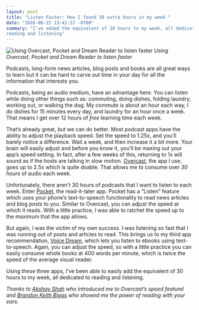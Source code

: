 ```yaml
---
layout: post
title: "Listen Faster: How I found 30 extra hours in my week "
date: "2016-06-22 13:42:37 -0700"
summary: "I’ve added the equivalent of 30 hours to my week, all dedicated to
reading and listening"
---
```


![Using Overcast, Pocket and Dream Reader to listen
faster](/images/listen-faster.jpg)
*Using Overcast, Pocket and Dream Reader to listen faster*

Podcasts, long-form news articles, blog posts and books are all great ways to
learn but it can be hard to carve out time in your day for all the information
that interests you.

Podcasts, being an audio medium, have an advantage here. You can listen while
doing other things such as: commuting, doing dishes, folding laundry, working
out, or walking the dog. My commute is about an hour each way, I do dishes for
15 minutes every day, and laundry for an hour once a week. That means I get
over 12 hours of _free_ learning time each week.

That’s already great, but we can do better. Most podcast apps have the ability
to adjust the playback speed. Set the speed to 1.25x, and you’ll barely notice
a difference. Wait a week, and then increase it a bit more. Your brain will
easily adjust and before you know it, you’ll be maxing out your app’s speed
setting. In fact, after a few weeks of this, returning to 1x will sound as if
the hosts are talking in slow motion. [Overcast], the app I use, goes up to
2.5x which is quite doable. That allows me to consume over _30 hours_ of
audio each week.

Unfortunately, there aren't 30 hours of podcasts that I want to listen to each
week. Enter [Pocket], the read-it-later app. Pocket has a “Listen” feature
which uses your phone’s text-to-speech functionality to read news articles and
blog posts to you. Similar to Overcast, you can adjust the speed at which it
reads. With a little practice, I was able to ratchet the speed up to the
maximum that the app allows.

But again, I was the victim of my own success. I was listening so fast that
I was running out of posts and articles to read. This brings us to my third app
recommendation, [Voice Dream], which lets you listen to ebooks using
text-to-speech. Again, you can adjust the speed, so with a little practice you
can easily consume whole books at 400 words per minute, which is twice the
speed of the average visual reader.

Using these three apps, I’ve been able to easily add the equivalent of 30 hours
to my week, all dedicated to reading and listening.

_Thanks to [Akshay Shah] who introduced me to Overcast’s speed featurel and
[Brandon Keith Biggs] who showed me the power of reading with your ears._


[Overcast]: https://overcast.fm/
[Pocket]: https://getpocket.com/
[Voice Dream]: http://www.voicedream.com/
[Brandon Keith Biggs]: http://brandonkeithbiggs.com/
[Akshay Shah]: http://www.akshayshah.org/
